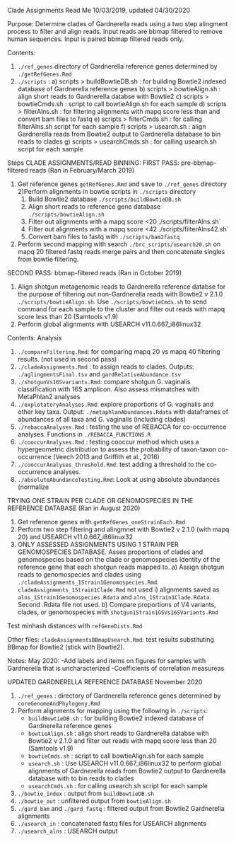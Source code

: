 Clade Assignments Read Me
10/03/2019, updated 04/30/2020

Purpose: Determine clades of Gardnerella reads using a two step alingment process to filter and align reads. Input reads are bbmap filtered to remove human sequences. Input is paired bbmap filtered reads only. 

Contents:
1) `./ref_genes` directory of Gardnerella reference genes determined by `./getRefGenes.Rmd`
2) `./scripts` : 
	a) scripts > buildBowtieDB.sh : for building Bowtie2 indexed database of Gardnerella reference genes
	b) scripts > bowtieAlign.sh : align short reads to Gardnerella databse with Bowtie2
	c) scripts > bowtieCmds.sh : script to call bowtieAlign.sh for each sample
	d) scripts > filterAlns.sh : for filtering alignments with mapq score less than  and convert bam files to fastq
	e) scripts > filterCmds.sh : for calling filterAlns.sh script for each sample
	f) scripts > usearch.sh : align Gardnerella reads from Bowtie2 output to Gardnerella database to bin reads to clades
	g) scripts > usearchCmds.sh : for calling usearch.sh script for each sample

Steps CLADE ASSIGNMENTS/READ BINNING:
FIRST PASS: pre-bbmap-filtered reads (Ran in February/March 2019)
1) Get reference genes `getRefGenes.Rmd` and save to `./ref_genes` directory
2)Perform alignments in bowtie scripts in `./scripts` directory
	1) Build Bowtie2 database `./scripts/buildBowtieDB.sh`
	2) Align short reads to reference gene database `./scripts/bowtieAlign.sh`
	3) Filter out alignments with a mapq score <20 ./scripts/filterAlns.sh`
	4) Filter out alignments with a mapq score <42 ./scripts/filterAlns42.sh`
	5) Convert bam files to fastq with `./scripts/bam2fastq`	
3) Perform second mapping with search `./brc_scripts/usearch20.sh` on mapq 20 filtered fastq reads
	merge pairs and then concatenate singles from bowtie filtering. 

SECOND PASS: bbmap-filtered reads (Ran in October 2019)
1) Align shotgun metagenomic reads to Gardnerella reference databse for the purpose of filtering out non-Gardnerella reads with Bowtie2 v 2.1.0 `./scripts/bowtieAlign.sh`. Use `./scripts/bowtieCmds.sh` to send command for each sample to the cluster and filter out reads with mapq score less than 20 (Samtools v1.9)
2) Perform global alignments with USEARCH v11.0.667_i86linux32

Contents: Analysis
1) `./compareFiltering.Rmd`: for comparing mapq 20 vs mapq 40 filtering results. (not used in second pass)
2) `./cladeAssignments.Rmd` : to assign reads to clades. Outputs: `./aglingmentsFinal.tsv` and `gardRelativeAbundance.tsv`
3) `./shotgunVs16Svariants.Rmd`: compare shotgun G. vaginalis classification with 16S amplicon. Also assess mismatches with MetaPhlan2 analyses
4) `./explotatoryAnalyses.Rmd`: explore proportions of G. vaginalis and other key taxa. Output: `./metaphlanAbundances.Rdata` with dataframes of abundances of all taxa and G. vaginalis (including clades)
5) `./rebaccaAnalyses.Rmd` : testing the use of REBACCA for co-occurrence analyses. Functions in `./REBACCA_FUNCTIONS.R`
6) `./cooccurAnalyses.Rmd` : testing cooccur method which uses a hypergeometric distribution to assess the probability of taxon-taxon co-occurrence (Veech 2013 and Griffith et al., 2016)
7) `./cooccurAnalyses_threshold.Rmd`: test adding a threshold to the co-occurrence analyses.
8) `./absoluteAbundanceTesting.Rmd`: Look at using absolute abundances (normalize 


TRYING ONE STRAIN PER CLADE OR GENOMOSPECIES IN THE REFERENCE DATABASE (Ran in August 2020)
1) Get reference genes with `getRefGenes_oneStrainEach.Rmd`
2) Perform two step filtering and alingmnet with Bowtie2 v 2.1.0 (with mapq 20) and USEARCH v11.0.667_i86linux32
3) ONLY ASSESSED ASSIGNMENTS USING 1 STRAIN PER GENOMOSPECIES DATABASE. Asses proportions of clades and genomospecies based on the clade or genomospecies identity of the reference gene that each shotgun reads mapped to. 
    a) Assign shotgun reads to genomospecies and clades using `./cladeAssignments_1Strain1Genomospecies.Rmd`. `cladeAssignments_1Strain1Clade.Rmd` not used
    i) alignments saved as `alns_1Strain1Genomospecies.Rdata` and `alns_1Strain1Clade.Rdata`. Second .Rdata file not used.
    b) Compare proportions of V4 variants, clades, or genomospecies with `shotgun1Strain1GSVs16SVariants.Rmd`
   
   
Test minhash distances with `refGeneDists.Rmd`

Other files: 
`cladeAssignmentsBBmapUsearch.Rmd`: test results substituting BBmap for Bowtie2 (stick with Bowtie2). 

Notes:
May 2020: 
-Add labels and items on figures for samples with Gardnerella that is uncharacterized
-Coefficients of correlation measureas


UPDATED GARDNERELLA REFERENCE DATABASE
November 2020
1) `./ref_genes` : directory of Gardnerella reference genes determined by `coreGenomeAndPhylogeny.Rmd`
2) Perform alignments for mapping using the following in `./scripts`:
    + `buildBowtieDB.sh` : for building Bowtie2 indexed database of Gardnerella reference genes
    + `bowtieAlign.sh` : align short reads to Gardnerella databse with Bowtie2 v 2.1.0 and filter out reads with mapq score less than 20 (Samtools v1.9)
    + `bowtieCmds.sh` : script to call bowtieAlign.sh for each sample
    + `usearch.sh` : Use USEARCH v11.0.667_i86linux32 to perform global alignments of Gardnerella reads from Bowtie2 output to Gardnerella database with  to bin reads to clades 
    + `usearchCmds.sh` : for calling usearch.sh script for each sample
3) `./bowtie_index` : output from `buildBowtieDB.sh`
4) `./bowtie_out` : unfiltered output from `bowtieAlign.sh`
5) `./gard_bam` and `./gard_fastq` : filtered output from Bowtie2 Gardnerella alignments
6) `./usearch_in` : concatenated fastq files for USEARCH alignments
7) `./usearch_alns` : USEARCH output
